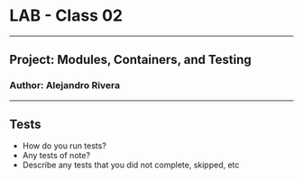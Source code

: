 # LAB - Class 02

--- 

## Project: Modules, Containers, and Testing

### Author: Alejandro Rivera

---

## Tests

* How do you run tests?
* Any tests of note?
* Describe any tests that you did not complete, skipped, etc